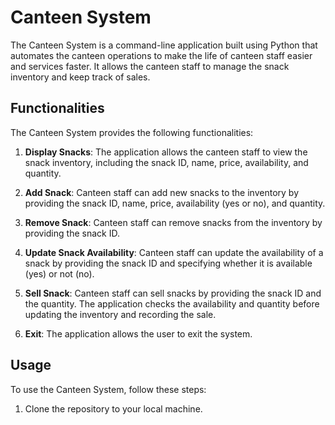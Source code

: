 # Canteen System

The Canteen System is a command-line application built using Python that automates the canteen operations to make the life of canteen staff easier and services faster. It allows the canteen staff to manage the snack inventory and keep track of sales.

## Functionalities

The Canteen System provides the following functionalities:

1. **Display Snacks**: The application allows the canteen staff to view the snack inventory, including the snack ID, name, price, availability, and quantity.

2. **Add Snack**: Canteen staff can add new snacks to the inventory by providing the snack ID, name, price, availability (yes or no), and quantity.

3. **Remove Snack**: Canteen staff can remove snacks from the inventory by providing the snack ID.

4. **Update Snack Availability**: Canteen staff can update the availability of a snack by providing the snack ID and specifying whether it is available (yes) or not (no).

5. **Sell Snack**: Canteen staff can sell snacks by providing the snack ID and the quantity. The application checks the availability and quantity before updating the inventory and recording the sale.

6. **Exit**: The application allows the user to exit the system.

## Usage

To use the Canteen System, follow these steps:

1. Clone the repository to your local machine.
